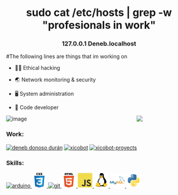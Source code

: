 
<h1 align="center">sudo cat /etc/hosts | grep -w "profesionals in work"</h1>
<h3 align="center">127.0.0.1 Deneb.localhost</h3>
#The following lines are things that im working on

* 👨‍💻 Ethical hacking

* 🌏 Network monitoring & security

* 🖥️ System administration

* 📂 Code developer

<img src="https://i.giphy.com/media/v1.Y2lkPTc5MGI3NjExaWVxcjR1cm9sdGR4dW5oa2F3eHY0NmFjaW9sdzlxaXEzbjVla2w2OSZlcD12MV9pbnRlcm5hbF9naWZfYnlfaWQmY3Q9Zw/qdf1QyvxipVh6/giphy.gif" style="float: right; margin-left: 20px; width: 150px;">

![image](https://i.giphy.com/media/v1.Y2lkPTc5MGI3NjExaWVxcjR1cm9sdGR4dW5oa2F3eHY0NmFjaW9sdzlxaXEzbjVla2w2OSZlcD12MV9pbnRlcm5hbF9naWZfYnlfaWQmY3Q9Zw/qdf1QyvxipVh6/giphy.gif)


<h3 align="left">Work:</h3>
<p align="left">
<a href="https://www.linkedin.com/in/deneb-donoso-dur%C3%A1n-108543292/" target="blank"><img align="center" src="https://raw.githubusercontent.com/rahuldkjain/github-profile-readme-generator/master/src/images/icons/Social/linked-in-alt.svg" alt="deneb donoso durán" height="30" width="40" /></a>
<a href="https://stackoverflow.com/users/22800907/xicobot?tab=profile" target="blank"><img align="center" src="https://raw.githubusercontent.com/rahuldkjain/github-profile-readme-generator/master/src/images/icons/Social/stack-overflow.svg" alt="xicobot" height="30" width="40" /></a>
<a href="https://www.youtube.com/@XicobotPro" target="blank"><img align="center" src="https://raw.githubusercontent.com/rahuldkjain/github-profile-readme-generator/master/src/images/icons/Social/youtube.svg" alt="xicobot-proyects" height="30" width="40" /></a>
</p>

<h3 align="left">Skills:</h3>
<p align="left"> <a href="https://www.arduino.cc/" target="_blank" rel="noreferrer"> <img src="https://cdn.worldvectorlogo.com/logos/arduino-1.svg" alt="arduino" width="40" height="40"/> </a> <a href="https://www.w3schools.com/css/" target="_blank" rel="noreferrer"> <img src="https://raw.githubusercontent.com/devicons/devicon/master/icons/css3/css3-original-wordmark.svg" alt="css3" width="40" height="40"/> </a> <a href="https://git-scm.com/" target="_blank" rel="noreferrer"> <img src="https://www.vectorlogo.zone/logos/git-scm/git-scm-icon.svg" alt="git" width="40" height="40"/> </a> <a href="https://www.w3.org/html/" target="_blank" rel="noreferrer"> <img src="https://raw.githubusercontent.com/devicons/devicon/master/icons/html5/html5-original-wordmark.svg" alt="html5" width="40" height="40"/> </a> <a href="https://developer.mozilla.org/en-US/docs/Web/JavaScript" target="_blank" rel="noreferrer"> <img src="https://raw.githubusercontent.com/devicons/devicon/master/icons/javascript/javascript-original.svg" alt="javascript" width="40" height="40"/> </a> <a href="https://www.linux.org/" target="_blank" rel="noreferrer"> <img src="https://raw.githubusercontent.com/devicons/devicon/master/icons/linux/linux-original.svg" alt="linux" width="40" height="40"/> </a> <a href="https://www.mysql.com/" target="_blank" rel="noreferrer"> <img src="https://raw.githubusercontent.com/devicons/devicon/master/icons/mysql/mysql-original-wordmark.svg" alt="mysql" width="40" height="40"/> </a> <a href="https://www.python.org" target="_blank" rel="noreferrer"> <img src="https://raw.githubusercontent.com/devicons/devicon/master/icons/python/python-original.svg" alt="python" width="40" height="40"/> </a> </p>
